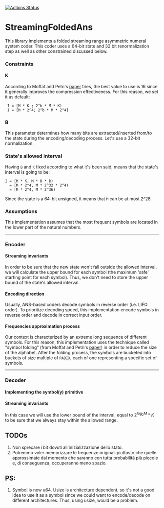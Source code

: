 [![Actions Status](https://github.com/LorenzoCimini/streaming_rans/workflows/Build%20and%20Test/badge.svg)](https://github.com/LorenzoCimini/streaming_rans/actions)

# StreamingFoldedAns
This library implements a folded streaming range asymmetric numeral system coder. This coder uses a 64-bit state 
and 32 bit renormalization step as well as other constrained discussed below.

### Constraints
#### K
According to Moffat and Petri's [paper](https://dl.acm.org/doi/10.1145/3397175) tries, the best value to use is 16 since it generally improves the compression
effectiveness. For this reason, we set it as default:
```text
 I = [M * K ; 2^b * M * K)
 I = [M * 2^4; 2^b * M * 2^4]
```

### B
This parameter determines how many bits are extracted/inserted from/to the state during the encoding/decoding process. Let's
use a 32-bit normalization.

### State's allowed interval
Having `B` and `K` fixed according to what it's been said, means that the state's interval is going to be:
```
I = [M * K, M * B * k)
  = [M * 2^4, M * 2^32 * 2^4)
  = [M * 2^4, M * 2^36)
```
Since the state is a 64-bit unsigned, it means that `M` can be at most 2^28. 

### Assumptions
This implementation assumes that the most frequent symbols are located in the lower part of the natural numbers.

---
### Encoder
#### Streaming invariants
In order to be sure that the new state won't fall outside the allowed interval, we will calculate
the upper bound for each symbol (the maximum 'safe' starting point for each symbol). Thus, we
don't need to store the upper bound of the state's allowed interval.
#### Encoding direction
Usually, ANS-based coders decode symbols in reverse order (i.e. LIFO order). To prioritize decoding speed, this implementation 
encode symbols in reverse order and decode in correct input order.

#### Frequencies approximation process
Our context is characterized by an extreme long sequence of different symbols. For this reason, this implementation uses the
technique called "symbol folding" (from Moffat and Petri's [paper](https://dl.acm.org/doi/10.1145/3397175)) in order to reduce the size of the alphabet. 
After the folding process, the symbols are bucketed into buckets of size multiple of `RADIX`, each of one representing 
a specific set of symbols.
 

---
### Decoder
#### Implementing the symbol(y) primitive

#### Streaming invariants
In this case we will use the lower bound of the interval, equal to $2^{log_{2}M} * K$ to be sure that we always stay within
the allowed range.

## TODOs
1. Non sprecare i bit dovuti all'inizializzazione dello stato.
2. Potremmo voler memorizzare le frequenze originali piuttosto che quelle approssimate dal momento che saranno con tutta
   probabilità più piccole e, di conseguenza, occuperanno meno spazio.


## PS:
1. Symbol is now u64. Usize is architecture dependent, so it's not a good idea to use it as a symbol since we could want to
   encode/decode on different architectures. Thus, using usize, would be a problem.